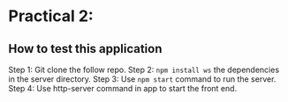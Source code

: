 # Practical 2:

## How to test this application

Step 1: Git clone the follow repo.
Step 2: ```npm install ws``` the dependencies in the server directory.
Step 3: Use ```npm start``` command to run the server.
Step 4: Use http-server command in app to start the front end. 